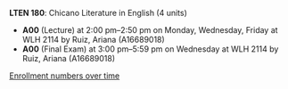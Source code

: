 **LTEN 180**: Chicano Literature in English (4 units)

- **A00** (Lecture) at 2:00 pm–2:50 pm on Monday, Wednesday, Friday at WLH 2114 by Ruiz, Ariana (A16689018)
- **A00** (Final Exam) at 3:00 pm–5:59 pm on Wednesday at WLH 2114 by Ruiz, Ariana (A16689018)

[Enrollment numbers over time](./LTEN180.tsv)
